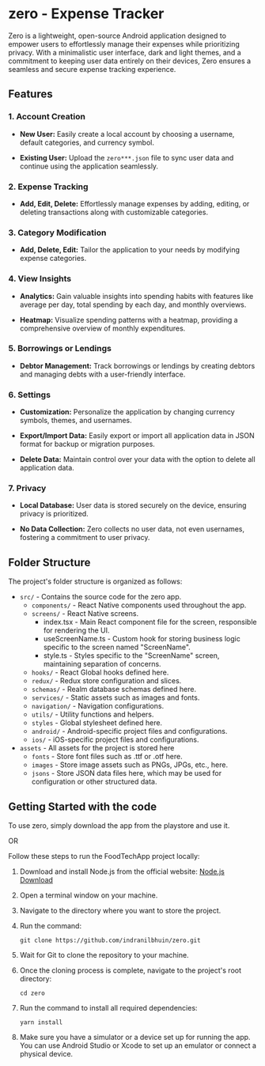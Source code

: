 # zero - Expense Tracker

Zero is a lightweight, open-source Android application designed to empower users to effortlessly manage their expenses while prioritizing privacy. With a minimalistic user interface, dark and light themes, and a commitment to keeping user data entirely on their devices, Zero ensures a seamless and secure expense tracking experience.

## Features

### 1. Account Creation

- **New User:** Easily create a local account by choosing a username, default categories, and currency symbol.

- **Existing User:** Upload the `zero***.json` file to sync user data and continue using the application seamlessly.

### 2. Expense Tracking

- **Add, Edit, Delete:** Effortlessly manage expenses by adding, editing, or deleting transactions along with customizable categories.

### 3. Category Modification

- **Add, Delete, Edit:** Tailor the application to your needs by modifying expense categories.

### 4. View Insights

- **Analytics:** Gain valuable insights into spending habits with features like average per day, total spending by each day, and monthly overviews.

- **Heatmap:** Visualize spending patterns with a heatmap, providing a comprehensive overview of monthly expenditures.

### 5. Borrowings or Lendings

- **Debtor Management:** Track borrowings or lendings by creating debtors and managing debts with a user-friendly interface.

### 6. Settings

- **Customization:** Personalize the application by changing currency symbols, themes, and usernames.

- **Export/Import Data:** Easily export or import all application data in JSON format for backup or migration purposes.

- **Delete Data:** Maintain control over your data with the option to delete all application data.

### 7. Privacy

- **Local Database:** User data is stored securely on the device, ensuring privacy is prioritized.

- **No Data Collection:** Zero collects no user data, not even usernames, fostering a commitment to user privacy.

## Folder Structure

The project's folder structure is organized as follows:

- `src/` - Contains the source code for the zero app.
   - `components/` - React Native components used throughout the app.
   - `screens/` - React Native screens.
      - index.tsx - Main React component file for the screen, responsible for rendering the UI.
      - useScreenName.ts - Custom hook for storing business logic specific to the screen named "ScreenName".
      - style.ts - Styles specific to the "ScreenName" screen, maintaining separation of concerns.
   - `hooks/` - React Global hooks defined here.
   - `redux/` - Redux store configuration and slices.
   - `schemas/` - Realm database schemas defined here.
   - `services/` - Static assets such as images and fonts.
   - `navigation/` - Navigation configurations.
   - `utils/` - Utility functions and helpers.
   - `styles` - Global stylesheet defined here.
   - `android/` - Android-specific project files and configurations.
   - `ios/` - iOS-specific project files and configurations.
- `assets` - All assets for the project is stored here
   - `fonts` - Store font files such as .ttf or .otf here.
   - `images` - Store image assets such as PNGs, JPGs, etc., here.
   - `jsons` - Store JSON data files here, which may be used for configuration or other structured data.

## Getting Started with the code

To use zero, simply download the app from the playstore and use it.

OR

Follow these steps to run the FoodTechApp project locally:

1. Download and install Node.js from the official website: [Node.js Download](https://nodejs.org/en/download/)

2. Open a terminal window on your machine.

3. Navigate to the directory where you want to store the project.

4. Run the command:

   ```shell
   git clone https://github.com/indranilbhuin/zero.git
   ```

5. Wait for Git to clone the repository to your machine.

6. Once the cloning process is complete, navigate to the project's root directory:

    ```shell
    cd zero
    ```

7. Run the command to install all required dependencies:

    ```shell
   yarn install
   ```

8. Make sure you have a simulator or a device set up for running the app. You can use Android Studio or Xcode to set up an emulator or connect a physical device.